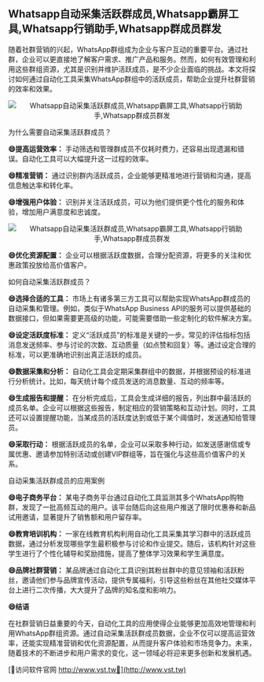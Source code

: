 ## **Whatsapp自动采集活跃群成员,Whatsapp霸屏工具,Whatsapp行销助手,Whatsapp群成员群发**

随着社群营销的兴起，WhatsApp群组成为企业与客户互动的重要平台。通过社群，企业可以更直接地了解客户需求、推广产品和服务。然而，如何有效管理和利用这些群组资源，尤其是识别并维护活跃成员，是不少企业面临的挑战。本文将探讨如何通过自动化工具采集WhatsApp群组中的活跃成员，帮助企业提升社群营销的效率和效果。

 <center><img src="https://vst.tw/MP4/tuiguang/png/2.png" alt="Whatsapp自动采集活跃群成员,Whatsapp霸屏工具,Whatsapp行销助手,Whatsapp群成员群发"></center>

为什么需要自动采集活跃群成员？

**😄提高运营效率：**
手动筛选和管理群成员不仅耗时费力，还容易出现遗漏和错误。自动化工具可以大幅提升这一过程的效率。

**😄精准营销：**
通过识别群内活跃成员，企业能够更精准地进行营销和沟通，提高信息触达率和转化率。

**😄增强用户体验：**
识别并关注活跃成员，可以为他们提供更个性化的服务和体验，增加用户满意度和忠诚度。

 <center><img src="https://vst.tw/MP4/tuiguang/png/1.png" alt="Whatsapp自动采集活跃群成员,Whatsapp霸屏工具,Whatsapp行销助手,Whatsapp群成员群发"></center>

**😄优化资源配置：**
企业可以根据活跃度数据，合理分配资源，将更多的关注和优惠政策投放给高价值客户。

如何自动采集活跃群成员？

**😄选择合适的工具：**
市场上有诸多第三方工具可以帮助实现WhatsApp群成员的自动采集和管理。例如，类似于WhatsApp Business API的服务可以提供基础的数据接口，但如果需要更高级的功能，可能需要借助一些定制化的软件解决方案。

**😄设定活跃度标准：**
定义“活跃成员”的标准是关键的一步。常见的评估指标包括消息发送频率、参与讨论的次数、互动质量（如点赞和回复）等。通过设定合理的标准，可以更准确地识别出真正活跃的成员。

**😄数据采集和分析：**
自动化工具会定期采集群组中的数据，并根据预设的标准进行分析统计。比如，每天统计每个成员发送的消息数量、互动的频率等。

**😄生成报告和提醒：**
在分析完成后，工具会生成详细的报告，列出群中最活跃的成员名单。企业可以根据这些报告，制定相应的营销策略和互动计划。同时，工具还可以设置提醒功能，当某成员的活跃度达到或低于某个阈值时，发送通知给管理员。

**😄采取行动：**
根据活跃成员的名单，企业可以采取多种行动，如发送感谢信或专属优惠、邀请参加特别活动或创建VIP群组等，旨在强化与这些高价值客户的关系。

自动采集活跃群成员的应用案例

**😄电子商务平台：**
某电子商务平台通过自动化工具监测其多个WhatsApp购物群，发现了一批高频互动的用户。该平台随后向这些用户推送了限时优惠券和新品试用邀请，显著提升了销售额和用户留存率。

**😄教育培训机构：**
一家在线教育机构利用自动化工具采集其学习群中的活跃成员数据，通过分析发现哪些学生最积极参与讨论和作业提交。随后，该机构针对这些学生进行了个性化辅导和奖励措施，提高了整体学习效果和学生满意度。

**😄品牌社群营销：**
某品牌通过自动化工具识别其粉丝群中的意见领袖和活跃粉丝，邀请他们参与品牌宣传活动，提供专属福利，引导这些粉丝在其他社交媒体平台上进行二次传播，大大提升了品牌的知名度和影响力。

**😄结语**

在社群营销日益重要的今天，自动化工具的应用使得企业能够更加高效地管理和利用WhatsApp群组资源。通过自动采集活跃群成员数据，企业不仅可以提高运营效率，还能实现精准营销和优化资源配置，从而提升客户体验和市场竞争力。未来，随着技术的不断进步和用户需求的变化，这一领域必将迎来更多创新和发展机遇。


[👻访问软件官网 http://www.vst.tw👻](http://www.vst.tw)
